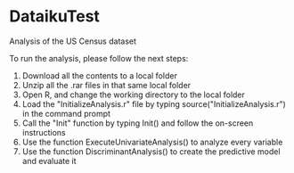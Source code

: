# DataikuTest
Analysis of the US Census dataset

To run the analysis, please follow the next steps:

1. Download all the contents to a local folder
2. Unzip all the .rar files in that same local folder
3. Open R, and change the working directory to the local folder
4. Load the "InitializeAnalysis.r" file by typing source("InitializeAnalysis.r") in the command prompt
5. Call the "Init" function by typing Init() and follow the on-screen instructions
6. Use the function ExecuteUnivariateAnalysis() to analyze every variable
7. Use the function DiscriminantAnalysis() to create the predictive model and evaluate it
